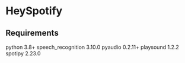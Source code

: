 # HeySpotify

## Requirements
python 3.8+
speech_recognition 3.10.0
pyaudio 0.2.11+
playsound 1.2.2
spotipy 2.23.0
